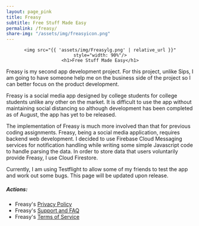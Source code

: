 ```yaml
---
layout: page_pink
title: Freasy
subtitle: Free Stuff Made Easy
permalink: /freasy/
share-img: "/assets/img/freasyicon.png"
---
```

<div align="center">

    <img src="{{ 'assets/img/Freasylg.png' | relative_url }}" style="width: 90%"/>
    <h1>Free Stuff Made Easy</h1>
</div>

Freasy is my second app development project.  For this project, unlike Sips, I am going to have someone help me on the business side of the project so I can better focus on the product development.

Freasy is a social media app designed by college students for college students unlike any other on the market.  It is difficult to use the app without maintaining social distancing so although development has been completed as of August, the app has yet to be released.

The implementation of Freasy is much more involved than that for previous coding assignments.  Freasy, being a social media application, requires backend web development.  I decided to use Firebase Cloud Messaging services for notification handling while writing some simple Javascript code to handle parsing the data.  In order to store data that users voluntarily provide Freasy, I use Cloud Firestore.

Currently, I am using Testflight to allow some of my friends to test the app and work out some bugs.  This page will be updated upon release.


##### Actions:
- Freasy's [Privacy Policy](/freasy/privacy/)  
- Freasy's [Support and FAQ](/freasy/support)
- Freasy's [Terms of Service](/freasy/terms_of_service)
